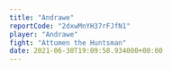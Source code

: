 ```yaml
---
title: "Andrawe"
reportCode: "2dxwMnYH37rFJfN1"
player: "Andrawe"
fight: "Attumen the Huntsman"
date: 2021-06-30T19:09:58.934000+00:00
---
```

